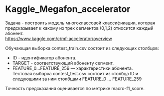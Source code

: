# Kaggle_Megafon_accelerator
Задача - построить модель многоклассовой классификации, которая предсказывает к какому из трех сегментов (0,1,2) относится каждый абонент.    
https://www.kaggle.com/c/mf-accelerator/overview

Обучающая выборка contest_train.csv состоит из следующих столбцов:

- ID - идентификатор абонента.
- TARGET - соответствующий абоненту сегмент.
- FEATURE_0…FEATURE_259 — характеристики абонента.   
Тестовая выборка contest_test.csv состоит из столбца ID и следующими за ним столбцами FEATURE_0 … FEATURE_259

Точность предсказания оценивается по метрике macro-f1_score.
